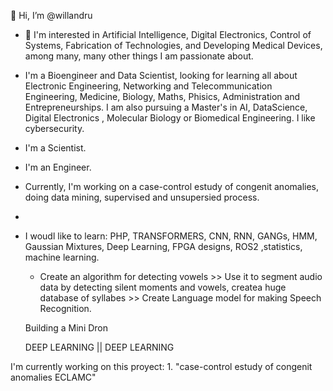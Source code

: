  👋 Hi, I’m @willandru
- 👀 I'm interested in Artificial Intelligence, Digital Electronics, Control of Systems, Fabrication of Technologies, and Developing Medical Devices, among many, many other things I am passionate about.
- I'm a Bioengineer and Data Scientist, looking for learning all about Electronic Engineering, Networking and Telecommunication Engineering, Medicine, Biology, Maths, Phisics, Administration and Entrepreneurships. I am also pursuing a Master's in AI, DataScience, Digital Electronics , Molecular Biology or Biomedical Engineering.  I like cybersecurity.
- I'm a Scientist.
- I'm an Engineer.
- Currently, I'm working on a case-control estudy of congenit anomalies, doing data mining, supervised and unsupersied process.
- 
- I woudl like to learn:  PHP, TRANSFORMERS, CNN, RNN, GANGs, HMM, Gaussian Mixtures, Deep Learning, FPGA designs, ROS2 ,statistics, machine learning.


    - Create an algorithm for detecting vowels >> Use it to segment audio data by detecting silent moments and vowels, createa huge database of syllabes >> Create Language model for making Speech Recognition.

    Building a Mini Dron

  DEEP LEARNING ||  DEEP LEARNING 

I'm currently working on this proyect:
    1. "case-control estudy of congenit anomalies ECLAMC"



